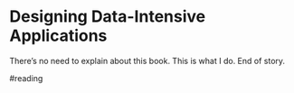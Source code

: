 # Designing Data-Intensive Applications
There’s no need to explain about this book. This is what I do. End of story.

#reading
